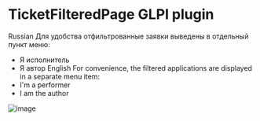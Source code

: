 # TicketFilteredPage GLPI plugin
Russian
Для удобства отфильтрованные заявки выведены в отдельный пункт меню:
- Я исполнитель
- Я автор
English
For convenience, the filtered applications are displayed in a separate menu item:
- I'm a performer
- I am the author


![image](https://github.com/user-attachments/assets/b8c5ae84-c5c1-49eb-bc37-904bbd1e455f)
